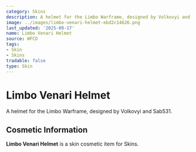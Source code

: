 ```yaml
---
category: Skins
description: A helmet for the Limbo Warframe, designed by Volkovyi and Sab531.
image: ../images/limbo-venari-helmet-ebd2c14626.png
last_updated: '2025-09-17'
name: Limbo Venari Helmet
source: WFCD
tags:
- Skin
- Skins
tradable: false
type: Skin
---
```


# Limbo Venari Helmet

A helmet for the Limbo Warframe, designed by Volkovyi and Sab531.

## Cosmetic Information

**Limbo Venari Helmet** is a skin cosmetic item for Skins.

